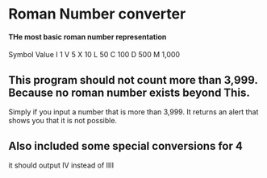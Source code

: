 # Roman Number converter

#### THe most basic roman number representation
Symbol  Value
    I       1
    V       5
    X       10
    L       50
    C       100
    D       500
    M       1,000

## This program should not count more than 3,999. Because no roman number exists beyond This.
  Simply if you input a number that is more than 3,999. It returns an alert that shows you that it is not possible.

## Also included some special conversions for 4
it should output IV instead of IIII
